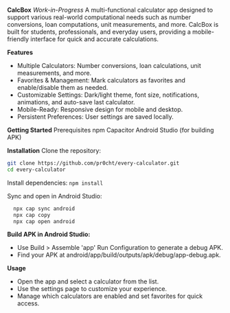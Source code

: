**CalcBox** *Work-in-Progress*
A multi-functional calculator app designed to support various real-world computational needs such as number conversions, loan computations, unit measurements, and more. CalcBox is built for students, professionals, and everyday users, providing a mobile-friendly interface for quick and accurate calculations.

**Features**
- Multiple Calculators: Number conversions, loan calculations, unit measurements, and more.
- Favorites & Management: Mark calculators as favorites and enable/disable them as needed.
- Customizable Settings: Dark/light theme, font size, notifications, animations, and auto-save last calculator.
- Mobile-Ready: Responsive design for mobile and desktop.
- Persistent Preferences: User settings are saved locally.

**Getting Started**
Prerequisites
npm
Capacitor
Android Studio (for building APK)

**Installation**
Clone the repository:
  ```sh
  git clone https://github.com/pr0cht/every-calculator.git
  cd every-calculator
  ```
Install dependencies:
  `npm install`
  
Sync and open in Android Studio:
```sh
  npx cap sync android
  npx cap copy
  npx cap open android
```

**Build APK in Android Studio:**
- Use Build > Assemble 'app' Run Configuration to generate a debug APK.
- Find your APK at android/app/build/outputs/apk/debug/app-debug.apk.

**Usage**
- Open the app and select a calculator from the list.
- Use the settings page to customize your experience.
- Manage which calculators are enabled and set favorites for quick access.


